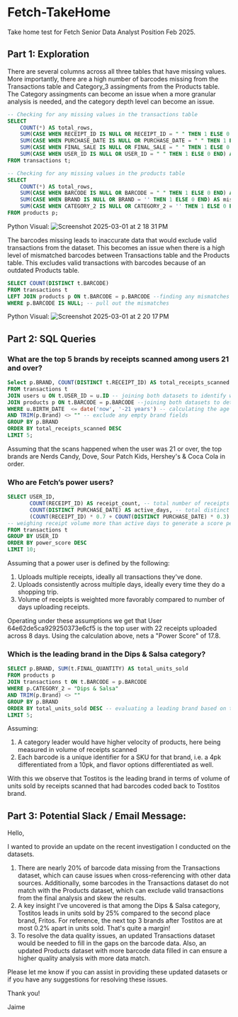 # Fetch-TakeHome
Take home test for Fetch Senior Data Analyst Position Feb 2025. 

## Part 1: Exploration

There are several columns across all three tables that have missing values. More importantly, there are a high number of barcodes missing from the Transactions table and Category_3 assingments from the Products table. The Category assingments can become an issue when a more granular analysis is needed, and the category depth level can become an issue. 

```sql
-- Checking for any missing values in the transactions table
SELECT
	COUNT(*) AS total_rows,
	SUM(CASE WHEN RECEIPT_ID IS NULL OR RECEIPT_ID = " " THEN 1 ELSE 0 END) AS missing_receipt_id,
	SUM(CASE WHEN PURCHASE_DATE IS NULL OR PURCHASE_DATE = " " THEN 1 ELSE 0 END) AS missing_purchase_date,
	SUM(CASE WHEN FINAL_SALE IS NULL OR FINAL_SALE = " " THEN 1 ELSE 0 END) AS missing_final_sale,
	SUM(CASE WHEN USER_ID IS NULL OR USER_ID = " " THEN 1 ELSE 0 END) AS missing_user_id
FROM transactions t;

-- Checking for any missing values in the products table
SELECT 
    COUNT(*) AS total_rows,
    SUM(CASE WHEN BARCODE IS NULL OR BARCODE = " " THEN 1 ELSE 0 END) AS missing_barcode,
    SUM(CASE WHEN BRAND IS NULL OR BRAND = '' THEN 1 ELSE 0 END) AS missing_brand,
    SUM(CASE WHEN CATEGORY_2 IS NULL OR CATEGORY_2 = '' THEN 1 ELSE 0 END) AS missing_category
FROM products p;
```
Python Visual:
![Screenshot 2025-03-01 at 2 18 31 PM](https://github.com/user-attachments/assets/ee6e326e-1d92-442d-94d7-1429a2cd43ac)

The barcodes missing leads to inaccurate data that would exclude valid transactions from the dataset. This becomes an issue when there is a high level of mismatched barcodes between Transactions table and the Products table. This excludes valid transactions with barcodes because of an outdated Products table. 

```sql
SELECT COUNT(DISTINCT t.BARCODE)
FROM transactions t
LEFT JOIN products p ON t.BARCODE = p.BARCODE --finding any mismatches on the transactions table
WHERE p.BARCODE IS NULL; -- pull out the mismatches
```

Python Visual:
![Screenshot 2025-03-01 at 2 20 17 PM](https://github.com/user-attachments/assets/2aa41a85-a96a-4350-a40d-e7111f649672)

## Part 2: SQL Queries
### What are the top 5 brands by receipts scanned among users 21 and over?
```sql
Select p.BRAND, COUNT(DISTINCT t.RECEIPT_ID) AS total_receipts_scanned
FROM transactions t
JOIN users u ON t.USER_ID = u.ID -- joining both datasets to identify who made purchases & is 21+
JOIN products p ON t.BARCODE = p.BARCODE --joining both datasets to determine top brands
WHERE u.BIRTH_DATE  <= date('now', '-21 years') -- calculating the age
AND TRIM(p.Brand) <> "" -- exclude any empty brand fields
GROUP BY p.BRAND 
ORDER BY total_receipts_scanned DESC
LIMIT 5;
```
Assuming that the scans happened when the user was 21 or over, the top brands are Nerds Candy, Dove, Sour Patch Kids, Hershey's & Coca Cola in order. 

### Who are Fetch’s power users?
```sql
SELECT USER_ID,
       COUNT(RECEIPT_ID) AS receipt_count, -- total number of receipts by user
       COUNT(DISTINCT PURCHASE_DATE) AS active_days, -- total distinct days active by user
       (COUNT(RECEIPT_ID) * 0.7 + COUNT(DISTINCT PURCHASE_DATE) * 0.3) AS power_score
-- weighing receipt volume more than active days to generate a score per user
FROM transactions t 
GROUP BY USER_ID
ORDER BY power_score DESC
LIMIT 10;
```
Assuming that a power user is defined by the following: 
1. Uploads multiple receipts, ideally all transactions they've done.
2. Uploads consistently across multiple days, ideally every time they do a shopping trip.
3. Volume of receipts is weighted more favorably compared to number of days uploading receipts.

Operating under these assumptions we get that User 64e62de5ca929250373e6cf5 is the top user with 22 receipts uploaded across 8 days. Using the calculation above, nets a "Power Score" of 17.8. 

### Which is the leading brand in the Dips & Salsa category?
```sql
SELECT p.BRAND, SUM(t.FINAL_QUANTITY) AS total_units_sold
FROM products p
JOIN transactions t ON t.BARCODE = p.BARCODE 
WHERE p.CATEGORY_2 = "Dips & Salsa"
AND TRIM(p.Brand) <> ""
GROUP BY p.BRAND
ORDER BY total_units_sold DESC -- evaluating a leading brand based on the # of units sold
LIMIT 5;
```
Assuming: 
1. A category leader would have higher velocity of products, here being measured in volume of receipts scanned
2. Each barcode is a unique identifier for a SKU for that brand, i.e. a 4pk differentiated from a 10pk, and flavor options differentiated as well.

With this we observe that Tostitos is the leading brand in terms of volume of units sold by receipts scanned that had barcodes coded back to Tostitos brand. 

## Part 3: Potential Slack / Email Message: 

Hello, 

I wanted to provide an update on the recent investigation I conducted on the datasets. 
  1. There are nearly 20% of barcode data missing from the Transactions dataset, which can cause issues when cross-referencing with other data sources. Additionally, some barcodes in the Transactions dataset do not match with the Products dataset, which can exclude valid transactions from the final analysis and skew the results.
  2. A key insight I've uncovered is that among the Dips & Salsa category, Tostitos leads in units sold by 25% compared to the second place brand, Fritos. For reference, the next top 3 brands after Tostitos are at most 0.2% apart in units sold. That's quite a margin! 
  3. To resolve the data quality issues, an updated Transactions dataset would be needed to fill in the gaps on the barcode data. Also, an updated Products dataset with more barcode data filled in can ensure a higher quality analysis with more data match.

Please let me know if you can assist in providing these updated datasets or if you have any suggestions for resolving these issues. 

Thank you!

Jaime
